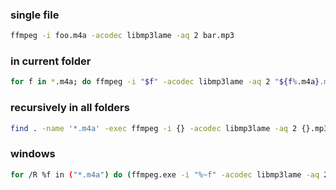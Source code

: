 ### single file
```sh
ffmpeg -i foo.m4a -acodec libmp3lame -aq 2 bar.mp3
```

### in current folder
```sh
for f in *.m4a; do ffmpeg -i "$f" -acodec libmp3lame -aq 2 "${f%.m4a}.mp3"; done
```

### recursively in all folders
```sh
find . -name '*.m4a' -exec ffmpeg -i {} -acodec libmp3lame -aq 2 {}.mp3 \;
```

### windows
```sh
for /R %f in ("*.m4a") do (ffmpeg.exe -i "%~f" -acodec libmp3lame -aq 2 "%~pf%~nf.mp3")
```